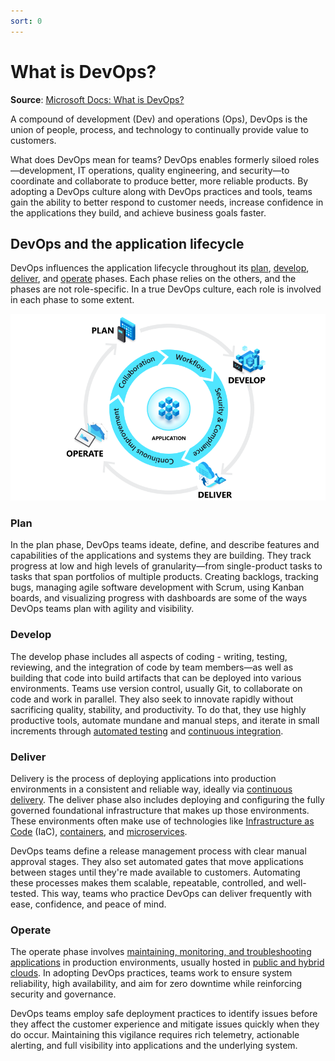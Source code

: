 ```yaml
---
sort: 0
---
```

# What is DevOps?
**Source**: [Microsoft Docs: What is DevOps?](https://docs.microsoft.com/en-us/azure/devops/overview/what-is-devops)

A compound of development (Dev) and operations (Ops), DevOps is the union of people, process, and technology
to continually provide value to customers.

What does DevOps mean for teams? DevOps enables formerly siloed roles—development, IT operations, quality
engineering, and security—to coordinate and collaborate to produce better, more reliable products. By
adopting a DevOps culture along with DevOps practices and tools, teams gain the ability to better respond
to customer needs, increase confidence in the applications they build, and achieve business goals faster.

## DevOps and the application lifecycle

DevOps influences the application lifecycle throughout its 
[plan](1-Plan.md), 
[develop](2-Develop.md), 
[deliver](3-Deliver.md), and 
[operate](4-Operate.md) phases. Each phase relies on the others, and 
the phases are not role-specific. In a true DevOps culture, each role is involved in each phase to some 
extent.

![DevopsLifeCycle](./_img/devops-lifecycle.jpg)

### Plan

In the plan phase, DevOps teams ideate, define, and describe features and capabilities of the applications 
and systems they are building. They track progress at low and high levels of granularity—from single-product 
tasks to tasks that span portfolios of multiple products. Creating backlogs, tracking bugs, managing
agile software development with Scrum, using Kanban boards, and visualizing progress with dashboards are some of the ways
DevOps teams plan with agility and visibility.

### Develop

The develop phase includes all aspects of coding - writing, 
testing, reviewing, and the integration of code by team members—as well as building that code into build 
artifacts that can be deployed into various environments. Teams use version control, usually Git, to
collaborate on code and work in parallel. They also seek to innovate rapidly without
sacrificing quality, stability, and productivity. To do that, they use highly productive tools, automate 
mundane and manual steps, and iterate in small increments through 
[automated testing](https://docs.microsoft.com/en-us/devops/develop/shift-left-make-testing-fast-reliable) and 
[continuous integration](6-CI.md).

### Deliver

Delivery is the process of deploying applications into production environments in a consistent and reliable 
way, ideally via [continuous delivery](7-CD.md). The deliver phase also 
includes deploying and configuring the fully governed foundational infrastructure that makes up those 
environments. These environments often make use of technologies like 
[Infrastructure as Code](9-IaaC.md) (IaC),
[containers](https://azure.microsoft.com/services/container-service/), and
[microservices](10-Microservices.md).

DevOps teams define a release management process with clear manual approval stages. They 
also set automated gates that move applications between stages until they're made available to customers. 
Automating these processes makes them scalable, repeatable, controlled, and 
well-tested. This way, teams who practice DevOps 
can deliver frequently with ease, confidence, and peace of mind.

### Operate

The operate phase involves [maintaining, monitoring, and troubleshooting applications](11-Monitoring.md)
in production environments, usually hosted in 
[public and hybrid clouds](https://azure.microsoft.com/overview/what-is-azure/).
In adopting DevOps practices, teams work to ensure system reliability, high availability, 
and aim for zero downtime while 
reinforcing security and governance.

DevOps teams employ safe deployment practices to identify issues
before they affect the customer experience and mitigate issues quickly when they do occur. Maintaining 
this vigilance requires rich telemetry, actionable alerting, and full visibility into applications and the 
underlying system.
